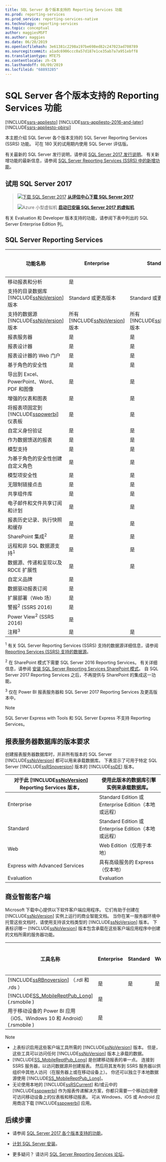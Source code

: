 ```yaml
---
title: SQL Server 各个版本支持的 Reporting Services 功能
ms.prod: reporting-services
ms.prod_service: reporting-services-native
ms.technology: reporting-services
ms.topic: conceptual
author: maggiesMSFT
ms.author: maggies
ms.date: 06/20/2019
ms.openlocfilehash: 3e61381c2298a197be698ed82c247023ad708789
ms.sourcegitcommit: a1adc6906ccc0a57d187e1ce35ab7a7a951ebff8
ms.translationtype: MTE75
ms.contentlocale: zh-CN
ms.lasthandoff: 08/09/2019
ms.locfileid: "68893285"
---
```

# <a name="sql-server-reporting-services-features-supported-by-its-editions"></a>SQL Server 各个版本支持的 Reporting Services 功能

[!INCLUDE[ssrs-appliesto](../includes/ssrs-appliesto.md)] [!INCLUDE[ssrs-appliesto-2016-and-later](../includes/ssrs-appliesto-2016-and-later.md)] [!INCLUDE[ssrs-appliesto-pbirsi](../includes/ssrs-appliesto-pbirs.md)]

本主题介绍 SQL Server 各个版本支持的 SQL Server Reporting Services (SSRS) 功能。 可在 180 天的试用期内使用 SQL Server 评估版。  
  
 有关最新的 SQL Server 发行说明，请参阅 [SQL Server 2017 发行说明](../sql-server/sql-server-2017-release-notes.md)。 有关新增功能的最新信息，请参阅 [SQL Server Reporting Services (SSRS) 中的新增功能](~/reporting-services/what-s-new-in-sql-server-reporting-services-ssrs.md)。

 ## <a name="try-sql-server-2017"></a>试用 SQL Server 2017

> [![下载 SQL Server 2017](https://docs.microsoft.com/analysis-services/analysis-services/media/download.png)](https://go.microsoft.com/fwlink/?LinkID=829477) **[从评估中心下载 SQL Server 2017](https://go.microsoft.com/fwlink/?LinkID=829477)**    
>
> ![Azure 小型虚拟机](https://docs.microsoft.com/analysis-services/analysis-services/media/azure-virtual-machine-small.png) **[启动已安装 SQL Server 2017 的虚拟机](https://azure.microsoft.com/services/virtual-machines/sql-server/?wt.mc_id=sqL16_vm)**    

有关 Evaluation 和 Developer 版本支持的功能，请参阅下表中列出的 SQL Server Enterprise Edition 列。

##  <a name="SSRS"></a> SQL Server Reporting Services  
  
|功能名称|Enterprise|Standard|Web|Express with Advanced Services|开发人员|  
|------------------|---------|------------------------------------|------------------------|-------------|---------------|  
|移动报表和分析|是||||是|  
|支持的目录数据库 [!INCLUDE[ssNoVersion](../includes/ssnoversion-md.md)] 版本|Standard 或更高版本|Standard 或更高版本|Web|Express|Standard 或更高版本|  
|支持的数据源 [!INCLUDE[ssNoVersion](../includes/ssnoversion-md.md)] 版本|所有   [!INCLUDE[ssNoVersion](../includes/ssnoversion-md.md)] 版本|所有 [!INCLUDE[ssNoVersion](../includes/ssnoversion-md.md)] 版本|Web|Express|所有 [!INCLUDE[ssNoVersion](../includes/ssnoversion-md.md)] 版本|  
|报表服务器|是|是|是|是|是|  
|报表设计器|是|是|是|是|是|  
|报表设计器的 Web 门户|是|是|是|是|是|  
|基于角色的安全性|是|是|是|是|是|  
|导出到 Excel、PowerPoint、Word、PDF 和图像|是|是|是|是|是|  
|增强的仪表和图表|是|是|是|是|是|  
|将报表项固定到 [!INCLUDE[sspowerbi](../includes/sspowerbi-md.md)] 仪表板|是|是|是|是|是|  
|自定义身份验证|是|是|是||是|  
|作为数据馈送的报表|是|是|是|是|是|  
|模型支持|是|是|是||是|  
|为基于角色的安全性创建自定义角色|是|是|||是|  
|模型项安全性|是|是|||是|  
|无限制链接点击|是|是|||是|  
|共享组件库|是|是|||是|  
|电子邮件和文件共享订阅和计划|是|是|||是|  
|报表历史记录、执行快照和缓存|是|是|||是|  
|SharePoint 集成<sup>2</sup>|是|是|||是|  
|远程和非 SQL 数据源支持<sup>1</sup>|是|是|||是|  
|数据源、传递和呈现以及 RDCE 扩展性|是|是|||是|  
|自定义品牌|是||||是|  
|数据驱动报表订阅|是||||是|  
|扩展部署（Web 场）|是||||是|  
|警报<sup>2</sup> (SSRS 2016) |是||||是|  
|Power View<sup>2</sup> (SSRS 2016) |是||||是| 
|注释<sup>3</sup> |是|是|是|是|是|  

 <sup>1</sup> 有关 SQL Server Reporting Services (SSRS) 支持的数据源详细信息，请参阅 [Reporting Services &#40;SSRS&#41; 支持的数据源](../reporting-services/report-data/data-sources-supported-by-reporting-services-ssrs.md)。  
  
 <sup>2</sup> 在 SharePoint 模式下需要 SQL Server 2016 Reporting Services。 有关详细信息，请参阅 [安装 SQL Server Reporting Services SharePoint 模式](../reporting-services/install-windows/install-reporting-services-sharepoint-mode.md)。 自 SQL Server 2017 Reporting Services 之后，不再提供与 SharePoint 的集成这一功能。 

<sup>3</sup> 仅在 Power BI 报表服务器和 SQL Server 2017 Reporting Services 及更高版本中。

> [!NOTE]
> SQL Server Express with Tools 和 SQL Server Express 不支持 Reporting Services。
  
## <a name="edition-requirements-for-the-report-server-database"></a>报表服务器数据库的版本要求
 创建报表服务器数据库时，并非所有版本的 SQL Server [!INCLUDE[ssNoVersion](../includes/ssnoversion-md.md)] 都可以用来承载数据库。 下表显示了可用于特定 SQL Server [!INCLUDE[ssRSnoversion](../includes/ssrsnoversion-md.md)] 版本的 [!INCLUDE[ssDE](../includes/ssde-md.md)] 版本。  
  
|对于此 [!INCLUDE[ssNoVersion](../includes/ssnoversion-md.md)] Reporting Services 版本，|使用此版本的数据库引擎实例来承载数据库。|  
|----------------------------------------------------------------------|---------------------------------------------------------------------------|  
|Enterprise|Standard Edition 或 Enterprise Edition（本地或远程）|  
|Standard|Standard Edition 或 Enterprise Edition（本地或远程）|  
|Web|Web Edition（仅用于本地）|  
|Express with Advanced Services|具有高级服务的 Express（仅本地）|  
|Evaluation|Evaluation|  
  
##  <a name="BIC"></a>商业智能客户端  
Microsoft 下载中心提供以下软件客户端应用程序。 它们有助于创建在 [!INCLUDE[ssNoVersion](../includes/ssnoversion-md.md)] 实例上运行的商业智能文档。 当你在某一服务器环境中托管这些文档时，请使用支持该文档类型的 [!INCLUDE[ssNoVersion](../includes/ssnoversion-md.md)] 版本。 下表标识哪一 [!INCLUDE[ssNoVersion](../includes/ssnoversion-md.md)] 版本包含承载在这些客户端应用程序中创建的文档所需的服务器功能。  
  
|工具名称|Enterprise|Standard|Web|Express with Advanced Services|开发人员|  
|---------------|----------------|--------------|------------------------|-------------|---------------|  
|[!INCLUDE[ssRBnoversion](../includes/ssrbnoversion.md)] （.rdl 和 .rds   ）|是|是|是|是|是|  
|[!INCLUDE[SS_MobileReptPub_Long](../includes/ss-mobilereptpub-long.md)] (.rsmobile  )|是||||是|  
|用于移动设备的 Power BI 应用（iOS、Windows 10 和 Android）(.rsmobile  )|是||||是|  
  
> [!NOTE]  
> * 上表标识启用这些客户端工具所需的 [!INCLUDE[ssNoVersion](../includes/ssnoversion-md.md)] 版本。 但是，这些工具可以访问任何 [!INCLUDE[ssNoVersion](../includes/ssnoversion-md.md)] 版本上承载的数据。  
> * [!INCLUDE[SS_MobileReptPub_Long](../includes/ss-mobilereptpub-long.md)] 是创建移动报表的单一点。 连接到 SSRS 服务器，以访问数据源并创建报表。 然后将其发布到 SSRS 服务器以供组织中其他人访问（在服务器上或在移动设备上）。 你还可以独立于本地数据源使用 [!INCLUDE[SS_MobileReptPub_Long](../includes/ss-mobilereptpub-long.md)]。  
> * 无论使用本地的 [!INCLUDE[ssRSCurrent](../includes/ssrscurrent-md.md)] 和/或云中的 [!INCLUDE[sspowerbi](../includes/sspowerbi-md.md)] 作为报表传递解决方案，你都只需要一个移动应用便可访问移动设备上的仪表板和移动报表。 可从 Windows、iOS 或 Android 应用商店下载 [!INCLUDE[sspowerbi](../includes/sspowerbi-md.md)] 应用。  

## <a name="next-steps"></a>后续步骤

* 请参阅 [SQL Server 2017 各个版本支持的功能](~/sql-server/editions-and-components-of-sql-server-2017.md)。 

* [计划 SQL Server 安装](../sql-server/install/planning-a-sql-server-installation.md)。

* 更多疑问？ 请访问 [SQL Server Reporting Services 论坛](https://go.microsoft.com/fwlink/?LinkId=620231)。
